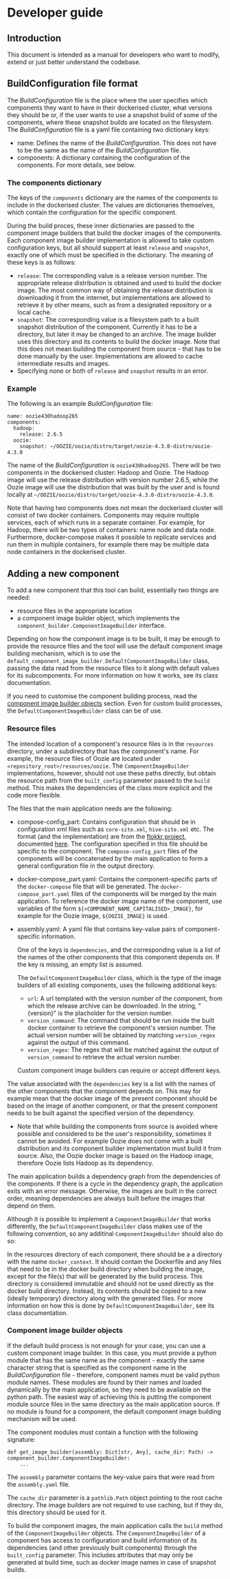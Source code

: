 # Developer guide

## Introduction
This document is intended as a manual for developers who want to modify, extend or just better understand the codebase.

## BuildConfiguration file format
The _BuildConfiguration_ file is the place where the user specifies which components they want to have in their
dockerised cluster, what versions they should be or, if the user wants to use a snapshot build of some of the
components, where these snapshot builds are located on the filesystem. The _BuildConfiguration_ file is a yaml file
containing two dictionary keys:

* name: Defines the name of the _BuildConfiguration_. This does not have to be the same as the name of the
  _BuildConfiguration_ file.
* components: A dictionary containing the configuration of the components. For more details, see below.

### The components dictionary
The keys of the `components` dictionary are the names of the components to include in the dockerised cluster. The values
are dictionaries themselves, which contain the configuration for the specific component.

During the build proces, these inner dictionaries are passed to the component image builders that build the docker
images of the components. Each component image builder implementation is allowed to take custom configuration keys, but
all should support at least `release` and `snapshot`, exactly one of which must be specified in the dictionary. The
meaning of these keys is as follows:

* `release`: The corresponding value is a release version number. The appropriate release distribution is obtained and
  used to build the docker image. The most common way of obtaining the release distribution is downloading it from the
  internet, but implementations are allowed to retrieve it by other means, such as from a designated repository or a
  local cache.
* `snapshot`: The corresponding value is a filesystem path to a built snapshot distribution of the component. Currently
  it has to be a directory, but later it may be changed to an archive. The image builder uses this directory and its
  contents to build the docker image. Note that this does not mean building the component from source - that has to be
  done manually by the user. Implementations are allowed to cache intermediate results and images.
* Specifying none or both of `release` and `snapshot` results in an error.

### Example
The following is an example _BuildConfiguration_ file:

```
name: oozie430hadoop265
components:
  hadoop:
    release: 2.6.5
  oozie:
    snapshot: ~/OOZIE/oozie/distro/target/oozie-4.3.0-distro/oozie-4.3.0
```

The name of the _BuildConfiguration_ is `oozie430hadoop265`. There will be two components in the dockerised cluster:
Hadoop and Oozie. The Hadoop image will use the release distribution with version number 2.6.5, while the Oozie image
will use the distribution that was built by the user and is found locally at
`~/OOZIE/oozie/distro/target/oozie-4.3.0-distro/oozie-4.3.0`.

Note that having two components does not mean the dockerised cluster will consist of two docker containers. Components
may require multiple services, each of which runs in a separate container. For example, for Hadoop, there will be two
types of containers: name node and data node. Furthermore, docker-compose makes it possible to replicate services and
run them in multiple containers, for example there may be multiple data node containers in the dockerised cluster.

## Adding a new component
To add a new component that this tool can build, essentially two things are needed:

* resource files in the appropriate location
* a component image builder object, which implements the `component_builder.ComponentImageBuilder` interface.

Depending on how the component image is to be built, it may be enough to provide the resource files and the tool will
use the default component image building mechanism, which is to use the
`default_component_image_builder.DefaultComponentImageBuilder` class, passing the data read from the resource files to
it along with default values for its subcomponents. For more information on how it works, see its class documentation.

If you need to customise the component building process, read the [component image builder
objects](#component-image-builder-objects) section. Even for custom build processes, the `DefaultComponentImageBuilder`
class can be of use.

### Resource files
The intended location of a component's resource files is in the `resources` directory, under a subdirectory that has the
component's name. For example, the resource files of Oozie are located under `<repository_root>/resources/oozie`. The
`ComponentImageBuilder` implementations, however, should not use these paths directly, but obtain the resource path from
the `built_config` parameter passed to the `build` method. This makes the dependencies of the class more explicit and
the code more flexible.

The files that the main application needs are the following:

* compose-config_part: Contains configuration that should be in configuration xml files such as `core-site.xml`,
  `hive-site.xml` etc. The format (and the implementation) are from the [flokkr project](https://github.com/flokkr),
  documented [here](https://github.com/flokkr/docker-baseimage#envtoconf-simple-configuration-loading). The
  configuration specified in this file should be specific to the component. The `compose-config_part` files of the
  components will be concatenated by the main application to form a general configuration file in the output directory.
* docker-compose_part.yaml: Contains the component-specific parts of the `docker-compose` file that will be
  generated. The `docker-compose_part.yaml` files of the components will be merged by the main application. To reference
  the docker image name of the component, use variables of the form `${<COMPONENT_NAME_CAPITALISED>_IMAGE}`, for example
  for the Oozie image, `${OOZIE_IMAGE}` is used.
* assembly.yaml: A yaml file that contains key-value pairs of component-specific information. 

	One of the keys is `dependencies`, and the corresponding value is a list of the names of the other components that
  this component depends on. If the key is missing, an empty list is assumed.
  
  The `DefaultComponentImageBuilder` class, which is the type of the image builders of all existing components, uses the
  following additional keys:
  * `url`: A url templated with the version number of the component, from which the release archive can be
        downloaded. In the string, \"{version}\" is the placholder for the version number.
  * `version_command`: The command that should be run inside the built docker container to retrieve the component's
        version number. The actual version number will be obtained by matching `version_regex` against the output of
        this command.
  * `version_regex`: The regex that will be matched against the output of `version_command` to retrieve the actual
        version number.
		
  Custom component image builders can require or accept different keys.

The value associated with the `dependencies` key is a list with the names of the other components that the component
depends on. This may for example mean that the docker image of the present component should be based on the image of
another component, or that the present component needs to be built against the specified version of the dependency.

* Note that while building the components from source is avoided where possible and considered to be the user's
  responsibility, sometimes it cannot be avoided. For example Oozie does not come with a built distribution and its
  component builder implementation must build it from source. Also, the Oozie docker image is based on the Hadoop image,
  therefore Oozie lists Hadoop as its dependency.
  
The main application builds a dependency graph from the dependencies of the components. If there is a cycle in the
dependency graph, the application exits with an error message. Otherwise, the images are built in the correct order,
meaning dependencies are alwalys built before the images that depend on them.
 
Although it is possible to implement a `ComponentImageBuilder` that works differently, the
`DefaultComponentImageBuilder` class makes use of the following convention, so any additinal `ComponentImageBuilder`
should also do so:

In the resources directory of each component, there should be a a directory with the name `docker_context`. It should
contain the Dockerfile and any files that need to be in the docker build directory when building the image, except for
the file(s) that will be generated by the build process. This directory is considered immutable and should not be used
directly as the docker build directory. Instead, its contents should be copied to a new (ideally temporary) directory
along with the generated files. For more information on how this is done by `DefaultComponentImageBuilder`, see its
class documentation.

### Component image builder objects
If the default build process is not enough for your case, you can use a custom component image builder. In this case,
you must provide a python module that has the same name as the component - exactly the same character string that is
specified as the component name in the _BuildConfiguration_ file - therefore, component names must be valid python
module names. These modules are found by their names and loaded dynamically by the main application, so they need to be
available on the python path. The easiest way of achieving this is putting the component module source files in the same
directory as the main application source. If no module is found for a component, the default component image building
mechanism will be used.

The component modules must contain a function with the following signature:
```
def get_image_builder(assembly: Dict[str, Any], cache_dir: Path) -> component_builder.ComponentImageBuilder:
	...
```

The `assembly` parameter contains the key-value pairs that were read from the `assembly.yaml` file.

The `cache_dir` parameter is a `pathlib.Path` object pointing to the root cache directory. The image builders are not
required to use caching, but if they do, this directory should be used for it.

To build the component images, the main application calls the `build` method of the `ComponentImageBuilder` objects. The
`ComponentImageBuilder` of a component has access to configuration and build information of its dependencies (and other
previously built components) through the `built_config` parameter. This includes attributes that may only be generated
at build time, such as docker image names in case of snapshot builds.
